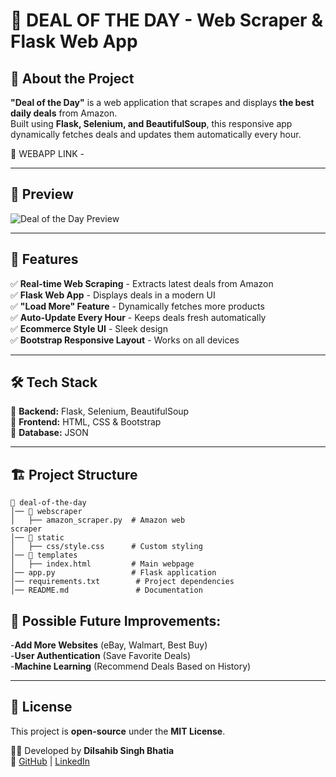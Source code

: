 # 🛒 DEAL OF THE DAY - Web Scraper & Flask Web App

## 🚀 About the Project
**"Deal of the Day"** is a web application that scrapes and displays **the best daily deals** from Amazon.  
Built using **Flask, Selenium, and BeautifulSoup**, this responsive app dynamically fetches deals and updates them automatically every hour.  

🔗 WEBAPP LINK - 

---

## 📸 Preview
![Deal of the Day Preview](https://your-image-link.com)

---

## 🎯 Features
✅ **Real-time Web Scraping** - Extracts latest deals from Amazon  
✅ **Flask Web App** - Displays deals in a modern UI  
✅ **"Load More" Feature** - Dynamically fetches more products  
✅ **Auto-Update Every Hour** - Keeps deals fresh automatically  
✅ **Ecommerce Style UI** - Sleek design  
✅ **Bootstrap Responsive Layout** - Works on all devices  

---

## 🛠️ Tech Stack
🔹 **Backend:** Flask, Selenium, BeautifulSoup  
🔹 **Frontend:** HTML, CSS & Bootstrap  
🔹 **Database:** JSON 

---

## 🏗️ Project Structure
```
📂 deal-of-the-day
│── 📂 webscraper
│   ├── amazon_scraper.py  # Amazon web
scraper
│── 📂 static
│   ├── css/style.css      # Custom styling
│── 📂 templates
│   ├── index.html         # Main webpage
│── app.py                 # Flask application
│── requirements.txt        # Project dependencies
│── README.md               # Documentation
```

## 🤖 Possible Future Improvements:
-**Add More Websites** (eBay, Walmart, Best Buy)  
-**User Authentication** (Save Favorite Deals)  
-**Machine Learning** (Recommend Deals Based on History)  

---

## 📝 License
This project is **open-source** under the **MIT License**.

👨‍💻 Developed by **Dilsahib Singh Bhatia**  
🔗 [GitHub](https://github.com/DilsahibSingh) | [LinkedIn](https://www.linkedin.com/in/dilsahib-singh-03760234a/)  
